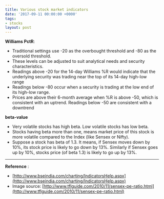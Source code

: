 ```yaml
---
title: Various stock market indicators
date: '2017-09-11 00:00:00 +0000'
tags:
- stocks
layout: post
---
```


**Williams PctR**: 
* Traditional settings use -20 as the overbought threshold and -80 as the oversold threshold. 
* These levels can be adjusted to suit analytical needs and security characteristics. 
* Readings above -20 for the 14-day Williams %R would indicate that the underlying security was trading near the top of its 14-day high-low range
* Readings below -80 occur when a security is trading at the low end of its high-low range.
* Prices are above their 6-month average when %R is above -50, which is consistent with an uptrend. Readings below -50 are consistent with a downtrend


**beta-value**
* Very volatile stocks has high beta. Low volatile stocks has low beta.
* Stocks having beta more than one, means market price of this stock is more volatile compared to the Index (like Sensex or Nifty).
* Suppose a stock has beta of 1.3. It means, if Sensex moves down by 10%, its stock price is likely to go down by 13%. Similarly if Sensex goes up by 10%, stocks price (of beta 1.3) is likely to go up by 13%.


---
**Reference** : 
* [http://www.bseindia.com/charting/IndicatorsHelp.aspx](http://www.bseindia.com/charting/IndicatorsHelp.aspx)
* Image source: [http://www.tflguide.com/2010/11/sensex-pe-ratio.html](http://www.tflguide.com/2010/11/sensex-pe-ratio.html)
